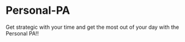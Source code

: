 # Personal-PA

Get strategic with your time and get the most out of your day with the Personal PA!!
